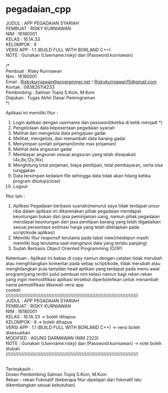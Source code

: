 # pegadaian_cpp
JUDUL     : APP PEGADAIAN SYARIAH <br>
PEMBUAT   : RISKY KURNIAWAN <br>
NIM       : 16180001 <br>
KELAS     : 16.1A.33 <br>
KELOMPOK  : 9 <br>
VERSI APP : 1.1 (BUILD FULL WITH BORLAND C++) <br>
NOTE      : Gunakan (Username:risky) dan (Password:kurniawan) <br>
 <br>
/* <br>
  Pembuat    : Risky Kurniawan <br>
  Nim        : 16180001 <br>
  Email      : Riskykurniawan@programmer.net / Riskykurniawan15@gmail.com <br>
  Kontak     : 083826114233 <br>
  Pembimbing : Salman Topiq S.Kom, M.Kom <br>
  Diajukan   : Tugas Akhir Dasar Pemrograman <br>
*/ <br>

Aplikasi ini memiliki fitur :
1. Login aplikasi dengan username dan password(ketika di ketik menjadi *)
2. Pengelolaan data kepesertaan pegadaian syariah
3. Melihat dan mengelola data pengajuan gadai
4. Melihat, mengelola, dan menambah data barang gadai
5. Menyimpan jumlah pinjaman(limite max pinjaman)
6. Melihat data angsuran gadai
7. Membayar angsuran sesuai angsuran yang telah disepakati (4x,8x,12x,16x)
8. Menghitung total pinjaman, biaya penitipan, total pembayaran, serta sisa tunggakan
9. Data tersimpan kedalam file sehingga data tidak akan hilang ketika program ditutup(close)
10. Logout


fitur lain :
1. Aplikasi Pegadaian berbasis syariah(menurut saya tidak terdapat unsur riba dalam aplikasi ini dikarenakan pihak pegadaian mendapat keuntungan bukan dari jasa peminjaman uang, namun pihak pegadaian mendapat keuntungan dari jasa penitipan barang yang telah digadaikan sesuai persentase estimasi harga yang telah ditetapkan pada script/kode aplikasi)
2. Memiliki fitur responsif terutama pada tabel view(meskipun masih memiliki bug terutama saat menginput data yang terlalu panjang)
3. Sudah Berbasis Object Oriented Programming (OOP)


Ketentuan :
Aplikasi ini bebas di copy namun dengan catatan tidak merubah atau menghilangkan komentar pada setiap script/kode, tidak merubah atau menghilangkan pula tampilan head aplikasi yang terdapat pada menu awal program(yang terdiri judul pembuat nim kelas) namun bagi rekan rekan yang ingin memodifikasi aplikasi tersebut diperbolehkan untuk menambah nama pemodifikasi dibawah versi app  <br>
contoh: <br>
//////////////////////////////////////////////////////////////////////////////////// <br>
JUDUL     : APP PEGADAIAN SYARIAH <br>
PEMBUAT   : RISKY KURNIAWAN <br>
NIM       : 16180001 <br>
KELAS     : 16.1A.33 -> boleh dihapus <br>
KELOMPOK  : 9 -> boleh dihapus <br>
VERSI APP : 1.1 (BUILD FULL WITH BORLAND C++) -> versi boleh disesuaikan <br>
MODIFIED  : AGUNG DARMAWAN (NIM 2323) <br>
NOTE      : Gunakan (Username:risky) dan (Password:kurniawan) -> note boleh diubah <br>
//////////////////////////////////////////////////////////////////////////////////// <br>
 <br>

Terimakasih : <br>
Dosen Pembimbing Salman Topiq S.Kom, M.Kom <br>
Rekan - rekan Fokmatif (beberapa fitur dipelajari dari fokmatif lalu dikembangkan sesuai kebutuhan) <br>
